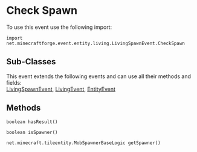 # Check Spawn

To use this event use the following import:
```groovy:no-line-numbers
import net.minecraftforge.event.entity.living.LivingSpawnEvent.CheckSpawn
```

## Sub-Classes
This event extends the following events and can use all their methods and fields: <br>
[LivingSpawnEvent](living_spawn_event.md), [LivingEvent](../living_event/living_event.md), [EntityEvent](../entity_event/entity_event.md)

## Methods
```groovy:no-line-numbers
boolean hasResult()
```

```groovy:no-line-numbers
boolean isSpawner()
```

```groovy:no-line-numbers
net.minecraft.tileentity.MobSpawnerBaseLogic getSpawner()
```
